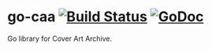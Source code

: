 # go-caa  [![Build Status](https://travis-ci.org/gentlecat/go-caa.svg?branch=master)](https://travis-ci.org/gentlecat/go-caa) [![GoDoc](https://godoc.org/github.com/gentlecat/go-caa?status.png)](https://godoc.org/github.com/gentlecat/go-caa)

Go library for Cover Art Archive.
